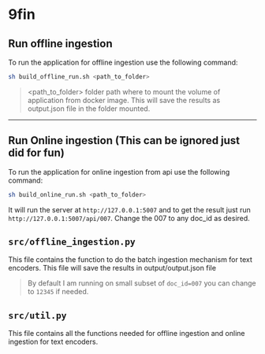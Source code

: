 # 9fin

## Run offline ingestion 

To run the application for offline ingestion use the following command:

```bash
sh build_offline_run.sh <path_to_folder>  
````

> <path_to_folder> folder path where to mount the volume of application from docker image. This will save the results as output.json file in the folder mounted.
---


## Run Online ingestion (This can be ignored just did for fun)

To run the application for online ingestion from api use the following command:

```bash
sh build_online_run.sh <path_to_folder>  
````

It will run the server at `http://127.0.0.1:5007` and to get the result just run `http://127.0.0.1:5007/api/007`. Change the 007 to any doc_id as desired.

## `src/offline_ingestion.py`

This file contains the function to do the batch ingestion mechanism for text encoders.
This file will save the results in output/output.json file

> By default I am running on small subset of `doc_id=007` you can change to `12345` if needed.

## `src/util.py`

This file contains all the functions needed for offline ingestion and online ingestion for text encoders. 